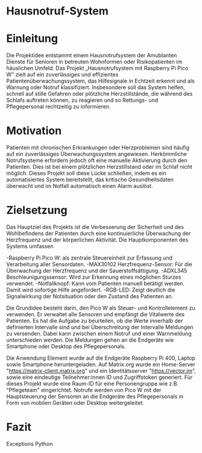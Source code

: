 # Hausnotruf-System

# Einleitung
Die Projektidee entstammt einem Hausnotrufsystem der Amublanten Dienste für Senioren in betreuten Wohnformen oder Risikopatienten im häuslichen Umfeld.
Das Projekt „Hausnotrufsystem mit Raspberry Pi Pico W“ zielt auf ein zuverlässiges und effizientes Patientenüberwachungssystem, das Hilfesignale in Echtzeit erkennt und als Warnung oder Notruf klassifiziert. Insbesondere soll das System helfen, schnell auf stille Gefahren oder plötzliche Herzstillstände, die während des Schlafs auftreten können, zu reagieren und so Rettungs- und Pflegepersonal rechtzeitig zu informieren.

# Motivation

Patienten mit chronischen Erkrankungen oder Herzproblemen sind häufig auf ein zuverlässiges Überwachungssystem angewiesen. Herkömmliche Notrufsysteme erfordern jedoch oft eine manuelle Aktivierung durch den Patienten. Dies ist bei einem plötzlichen Herzstillstand oder im Schlaf nicht möglich. Dieses Projekt soll diese Lücke schließen, indem es ein automatisiertes System bereitstellt, das kritische Gesundheitsdaten überwacht und im Notfall automatisch einen Alarm auslöst.

# Zielsetzung
Das Hauptziel des Projekts ist die Verbesserung der Sicherheit und des Wohlbefindens der Patienten durch eine kontinuierliche Überwachung der Herzfrequenz und der körperlichen Aktivität. Die Hauptkomponenten des Systems umfassen

-Raspberry Pi Pico W: als zentrale Steuereinheit zur Erfassung und Verarbeitung aller Sensordaten.
-MAX30102 Herzfrequenz-Sensor: Für die Überwachung der Herzfrequenz und der Sauerstoffsättigung.
-ADXL345 Beschleunigungssensor: Wird zur Erkennung eines möglichen Sturzes verwendet.
-Notfallknopf: Kann vom Patienten manuell betätigt werden. Damit wird sofortige Hilfe angefordert.
-RGB-LED: Zeigt deutlich die Signalwirkung der Notsituation oder den Zustand des Patienten an.


Die Grundidee besteht darin, den Pico W als Steuer- und Kontrollelement zu verwenden. Er verwaltet alle Sensoren und empfängt die Vitalwerte des Patienten. Es hat die Aufgabe zu beurteilen, ob die Werte innerhalb der definierten Intervalle sind und bei Überschreitung der Intervalle Meldungen zu versenden. Dabei kann zwischen einem Notruf und einer Warnmeldung unterschieden werden.
Die Meldungen gehen an die Endgeräte wie Smartphone oder Desktop des Pflegepersonals.

Die Anwendung Element wurde auf die Endgeräte Raspberry Pi 400, Laptop sowie Smartphone heruntergeladen. Auf Matrix.org wurde ein Home-Server "https://matrix-client.matrix.org" und ein 
Identitätsserver "https://vector.im", sowie eine eindeutige Teilnehmer:innen ID und Zugriffstoken generiert. Für dieses Projekt wurde eine Raum-ID für eine Personengruppe wie z.B. "Pflegeteam" eingerichtet. Notrufe werden von Pico W mit der Hauptsteuerung der Sensoren an die Endgeräte des Pflegepersonals in Form von mobilen Geräten oder Desktop weitergeleitet.

# Fazit

Exceptions Python
